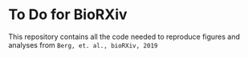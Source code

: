 # To Do for BioRXiv

This repository contains all the code needed to reproduce figures and analyses from `Berg, et. al., bioRXiv, 2019`
